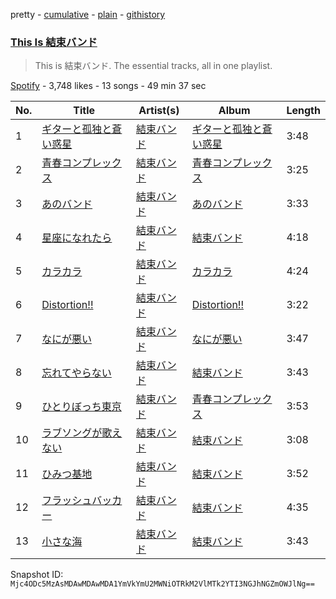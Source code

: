 pretty - [cumulative](/playlists/cumulative/37i9dQZF1DZ06evO1mhg4h.md) - [plain](/playlists/plain/37i9dQZF1DZ06evO1mhg4h) - [githistory](https://github.githistory.xyz/mackorone/spotify-playlist-archive/blob/main/playlists/plain/37i9dQZF1DZ06evO1mhg4h)

### [This Is 結束バンド](https://open.spotify.com/playlist/37i9dQZF1DZ06evO1mhg4h)

> This is 結束バンド\. The essential tracks, all in one playlist.

[Spotify](https://open.spotify.com/user/spotify) - 3,748 likes - 13 songs - 49 min 37 sec

| No. | Title | Artist(s) | Album | Length |
|---|---|---|---|---|
| 1 | [ギターと孤独と蒼い惑星](https://open.spotify.com/track/17rhDgnYYryQU4uS71ZxFu) | [結束バンド](https://open.spotify.com/artist/2nvl0N9GwyX69RRBMEZ4OD) | [ギターと孤独と蒼い惑星](https://open.spotify.com/album/6PmIi4asxDdrpIcZKHYfWp) | 3:48 |
| 2 | [青春コンプレックス](https://open.spotify.com/track/0jpP8AlQLVtaMwA3vQYpYB) | [結束バンド](https://open.spotify.com/artist/2nvl0N9GwyX69RRBMEZ4OD) | [青春コンプレックス](https://open.spotify.com/album/3yiMrbhmz7rqjTW3AgmG9W) | 3:25 |
| 3 | [あのバンド](https://open.spotify.com/track/6wvTBMe3zZBv4W3OlpPGbS) | [結束バンド](https://open.spotify.com/artist/2nvl0N9GwyX69RRBMEZ4OD) | [あのバンド](https://open.spotify.com/album/0Q7q1edTAuH2hifLVFjscF) | 3:33 |
| 4 | [星座になれたら](https://open.spotify.com/track/1iNhNmEwrd2TP4XrV7pQBI) | [結束バンド](https://open.spotify.com/artist/2nvl0N9GwyX69RRBMEZ4OD) | [結束バンド](https://open.spotify.com/album/5ZGzGGNAB6U7QlKpdaMu0d) | 4:18 |
| 5 | [カラカラ](https://open.spotify.com/track/2ADOoCVouvRdKBzIVkYf3H) | [結束バンド](https://open.spotify.com/artist/2nvl0N9GwyX69RRBMEZ4OD) | [カラカラ](https://open.spotify.com/album/3O6p7aec9kbcGAHVhuXDxs) | 4:24 |
| 6 | [Distortion!!](https://open.spotify.com/track/5FwVziw6iZr778zD5e5HmK) | [結束バンド](https://open.spotify.com/artist/2nvl0N9GwyX69RRBMEZ4OD) | [Distortion!!](https://open.spotify.com/album/3DbTDCUaGiepFrImJjsRse) | 3:22 |
| 7 | [なにが悪い](https://open.spotify.com/track/5r8hIaf0VCNptCt8SRtxD9) | [結束バンド](https://open.spotify.com/artist/2nvl0N9GwyX69RRBMEZ4OD) | [なにが悪い](https://open.spotify.com/album/7u1WUpovfbZSSDM8edRqmb) | 3:47 |
| 8 | [忘れてやらない](https://open.spotify.com/track/5ISHFvPLUqKz2JfDRtwnb2) | [結束バンド](https://open.spotify.com/artist/2nvl0N9GwyX69RRBMEZ4OD) | [結束バンド](https://open.spotify.com/album/5ZGzGGNAB6U7QlKpdaMu0d) | 3:43 |
| 9 | [ひとりぼっち東京](https://open.spotify.com/track/5FlFJocxsY6XHHqUtYuEvo) | [結束バンド](https://open.spotify.com/artist/2nvl0N9GwyX69RRBMEZ4OD) | [青春コンプレックス](https://open.spotify.com/album/2i6HcZ86ErsCwxib4T11bk) | 3:53 |
| 10 | [ラブソングが歌えない](https://open.spotify.com/track/5e9Pocvg3lRkVAsAKeiNio) | [結束バンド](https://open.spotify.com/artist/2nvl0N9GwyX69RRBMEZ4OD) | [結束バンド](https://open.spotify.com/album/5ZGzGGNAB6U7QlKpdaMu0d) | 3:08 |
| 11 | [ひみつ基地](https://open.spotify.com/track/6P0RocRd21jJxs3E9vQoNH) | [結束バンド](https://open.spotify.com/artist/2nvl0N9GwyX69RRBMEZ4OD) | [結束バンド](https://open.spotify.com/album/5ZGzGGNAB6U7QlKpdaMu0d) | 3:52 |
| 12 | [フラッシュバッカー](https://open.spotify.com/track/2qdPWFrknWyLXYIPpbtAgD) | [結束バンド](https://open.spotify.com/artist/2nvl0N9GwyX69RRBMEZ4OD) | [結束バンド](https://open.spotify.com/album/5ZGzGGNAB6U7QlKpdaMu0d) | 4:35 |
| 13 | [小さな海](https://open.spotify.com/track/54SWXjFN2XYo3G5YiNSCqd) | [結束バンド](https://open.spotify.com/artist/2nvl0N9GwyX69RRBMEZ4OD) | [結束バンド](https://open.spotify.com/album/5ZGzGGNAB6U7QlKpdaMu0d) | 3:43 |

Snapshot ID: `Mjc4ODc5MzAsMDAwMDAwMDA1YmVkYmU2MWNiOTRkM2VlMTk2YTI3NGJhNGZmOWJlNg==`
